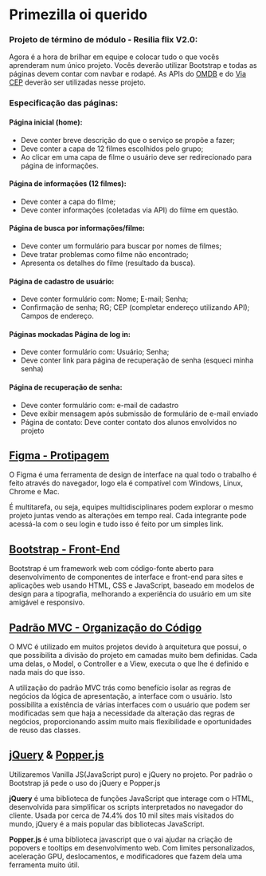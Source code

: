 # Primezilla oi querido
### Projeto de término de módulo - Resilia flix V2.0: 

Agora é a hora de brilhar em equipe e colocar tudo o que vocês aprenderam num único projeto. Vocês deverão utilizar Bootstrap e todas as páginas devem contar com navbar e rodapé. As APIs do [OMDB](http://www.omdbapi.com/) e do [Via CEP](https://viacep.com.br/) deverão ser utilizadas nesse projeto. 

### Especificação das páginas: 

#### Página inicial (home): 
- Deve conter breve descrição do que o serviço se propõe a fazer; 
- Deve conter a capa de 12 filmes escolhidos pelo grupo; 
- Ao clicar em uma capa de filme o usuário deve ser redirecionado para página de informações. 

#### Página de informações (12 filmes): 
- Deve conter a capa do filme; 
- Deve conter informações (coletadas via API) do filme em questão. 

#### Página de busca por informações/filme: 
- Deve conter um formulário para buscar por nomes de filmes; 
- Deve tratar problemas como filme não encontrado; 
- Apresenta os detalhes do filme (resultado da busca). 

#### Página de cadastro de usuário: 
- Deve conter formulário com: Nome; E-mail; Senha; 
- Confirmação de senha; RG; CEP (completar endereço utilizando API); Campos de endereço. 

#### Páginas mockadas Página de log in: 
- Deve conter formulário com: Usuário; Senha; 
- Deve conter link para página de recuperação de senha (esqueci minha senha) 

#### Página de recuperação de senha: 
- Deve conter formulário com: e-mail de cadastro 
- Deve exibir mensagem após submissão de formulário de e-mail enviado 
- Página de contato: Deve conter contato dos alunos envolvidos no projeto

## [Figma -  Protipagem](https://www.figma.com/) 


O Figma é uma ferramenta de design de interface na qual todo o trabalho é feito através do navegador, logo ela é compatível com Windows, Linux, Chrome e Mac.

É multitarefa, ou seja, equipes multidisciplinares podem explorar o mesmo projeto juntas vendo as alterações em tempo real. Cada integrante pode acessá-la com o seu login e tudo isso é feito por um simples link.

## [Bootstrap - Front-End](https://getbootstrap.com/)

Bootstrap é um framework web com código-fonte aberto para desenvolvimento de componentes de interface e front-end para sites e aplicações web usando HTML, CSS e JavaScript, baseado em modelos de design para a tipografia, melhorando a experiência do usuário em um site amigável e responsivo.


## [Padrão MVC - Organização do Código](https://www.linkedin.com/pulse/o-que-%C3%A9-padr%C3%A3o-de-arquitetura-mvc-alexandre-d%C3%B3rea/?originalSubdomain=pt) 

O MVC é utilizado em muitos projetos devido à arquitetura que possui, o que possibilita a divisão do projeto em camadas muito bem definidas. Cada uma delas, o Model, o Controller e a View, executa o que lhe é definido e nada mais do que isso.

A utilização do padrão MVC trás como benefício isolar as regras de negócios da lógica de apresentação, a interface com o usuário. Isto possibilita a existência de várias interfaces com o usuário que podem ser modificadas sem que haja a necessidade da alteração das regras de negócios, proporcionando assim muito mais flexibilidade e oportunidades de reuso das classes.

## [jQuery](https://jquery.com/) & [Popper.js](https://popper.js.org/)

Utilizaremos Vanilla JS(JavaScript puro) e jQuery no projeto. Por padrão o Bootstrap já pede o uso do jQuery e Popper.js

**jQuery** é uma biblioteca de funções JavaScript que interage com o HTML, desenvolvida para simplificar os scripts interpretados no navegador do cliente. Usada por cerca de 74.4% dos 10 mil sites mais visitados do mundo, jQuery é a mais popular das bibliotecas JavaScript.

**Popper.js** é uma biblioteca javascript que o vai ajudar na criação de popovers e tooltips em desenvolvimento web. Com limites personalizados, aceleração GPU, deslocamentos, e modificadores que fazem dela uma ferramenta muito útil.
